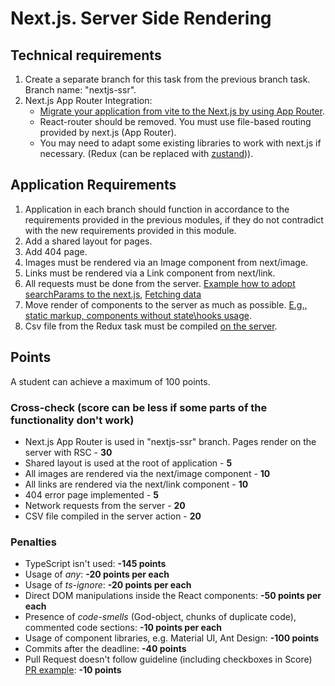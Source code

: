 # Next.js. Server Side Rendering

## Technical requirements

1. Create a separate branch for this task from the previous branch task. Branch name: "nextjs-ssr".
2. Next.js App Router Integration:
   - [Migrate your application from vite to the Next.js by using App Router](https://nextjs.org/docs/app/guides/migrating/from-vite).
   - React-router should be removed. You must use file-based routing provided by next.js (App Router).
   - You may need to adapt some existing libraries to work with next.js if necessary. (Redux (can be replaced with [zustand](https://zustand.docs.pmnd.rs/guides/nextjs))).

## Application Requirements

1. Application in each branch should function in accordance to the requirements provided in the previous modules, if they do not contradict with the new requirements provided in this module.
2. Add a shared layout for pages.
3. Add 404 page.
4. Images must be rendered via an Image component from next/image.
5. Links must be rendered via a Link component from next/link.
6. All requests must be done from the server. [Example how to adopt searchParams to the next.js](https://nextjs.org/learn/dashboard-app/adding-search-and-pagination), [Fetching data](https://nextjs.org/docs/app/getting-started/fetching-data)
7. Move render of components to the server as much as possible. [E.g., static markup, components without state\hooks usage](https://nextjs.org/docs/app/getting-started/server-and-client-components).
8. Csv file from the Redux task must be compiled [on the server](https://nextjs.org/docs/app/guides/forms). 

## Points

A student can achieve a maximum of 100 points.

### Cross-check (score can be less if some parts of the functionality don't work)

- Next.js App Router is used in "nextjs-ssr" branch. Pages render on the server with RSC - **30**
- Shared layout is used at the root of application - **5**
- All images are rendered via the next/image component - **10**
- All links are rendered via the next/link component - **10**
- 404 error page implemented - **5**
- Network requests from the server - **20**
- CSV file compiled in the server action - **20**

### Penalties

- TypeScript isn't used: **-145 points**
- Usage of _any_: **-20 points per each**
- Usage of _ts-ignore_: **-20 points per each**
- Direct DOM manipulations inside the React components: **-50 points per each**
- Presence of _code-smells_ (God-object, chunks of duplicate code), commented code sections: **-10 points per each**
- Usage of component libraries, e.g. Material UI, Ant Design: **-100 points**
- Commits after the deadline: **-40 points**
- Pull Request doesn't follow guideline (including checkboxes in Score) [PR example](https://rs.school/docs/en/pull-request-review-process#pull-request-description-must-contain-the-following): **-10 points**

